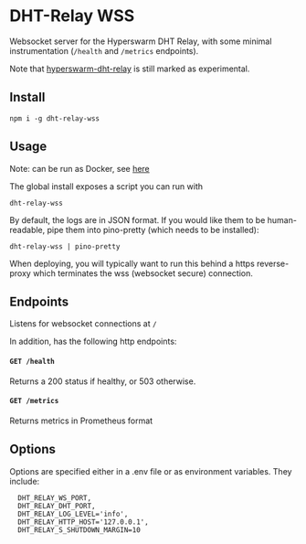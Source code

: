# DHT-Relay WSS

Websocket server for the Hyperswarm DHT Relay, with some minimal instrumentation (`/health` and `/metrics` endpoints).

Note that [hyperswarm-dht-relay](https://github.com/holepunchto/hyperswarm-dht-relay) is still marked as experimental.

## Install

`npm i -g dht-relay-wss`

## Usage
Note: can be run as Docker, see [here](https://hub.docker.com/r/hdegroote/dht-relay-wss/)

The global install exposes a script you can run with

```dht-relay-wss```

By default, the logs are in JSON format.
If you would like them to be human-readable, pipe them into pino-pretty (which needs to be installed):

`dht-relay-wss | pino-pretty`

When deploying, you will typically want to run this behind a https reverse-proxy which terminates the wss (websocket secure) connection.

## Endpoints

Listens for websocket connections at `/`

In addition, has the following http endpoints:

#### ```GET /health```

Returns a 200 status if healthy, or 503 otherwise.

#### ```GET /metrics```

Returns metrics in Prometheus format

## Options

Options are specified either in a .env file or as environment variables. They include:

```
  DHT_RELAY_WS_PORT,
  DHT_RELAY_DHT_PORT,
  DHT_RELAY_LOG_LEVEL='info',
  DHT_RELAY_HTTP_HOST='127.0.0.1',
  DHT_RELAY_S_SHUTDOWN_MARGIN=10
```
